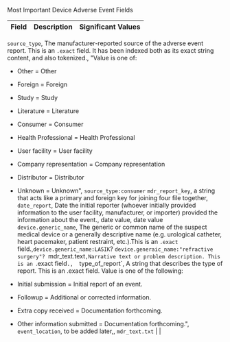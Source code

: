 Most Important Device Adverse Event Fields

| Field | Description | Significant Values | 
|-------|--------|------------------- |
 `source_type`, The manufacturer-reported source of the adverse event report. This is an `.exact` field. It has been indexed both as its exact string content, and also tokenized., "Value is one of:

- Other = Other
- Foreign = Foreign
- Study = Study
- Literature = Literature
- Consumer = Consumer
- Health Professional = Health Professional
- User facility = User facility
- Company representation = Company representation
- Distributor = Distributor
- Unknown = Unknown", `source_type:consumer`
`mdr_report_key`, a string that acts like a primary and foreign key for joining four file together,
`date_report`, Date the initial reporter (whoever initially provided information to the user facility, manufacturer, or importer) provided the information about the event., date value, date value
`device.generic_name`, The generic or common name of the suspect medical device or a generally descriptive name (e.g. urological catheter, heart pacemaker, patient restraint, etc.).This is an `.exact` field.,`device.generic_name:LASIK`? `device.generaic_name:"refractive surgery"?
`mdr_text.text`,Narrative text or problem description. This is an `.exact field`., 
`type_of_report`, A string that describes the type of report. This is an .exact field. Value is one of the following:

- Initial submission = Initial report of an event.
- Followup = Additional or corrected information.
- Extra copy received = Documentation forthcoming.
- Other information submitted = Documentation forthcoming.",
`event_location`, to be added later,,
`mdr_text.txt` | |
